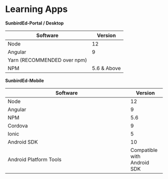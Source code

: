 # Learning Apps

**SunbirdEd-Portal / Desktop**

| Software                    | Version     |
| --------------------------- | ----------- |
| Node                        | 12          |
| Angular                     | 9           |
| Yarn (RECOMMENDED over npm) |             |
| NPM                         | 5.6 & Above |

**SunbirdEd-Mobile**

<table><thead><tr><th width="376.7636224792876">Software</th><th>Version</th></tr></thead><tbody><tr><td>Node</td><td>12</td></tr><tr><td>Angular</td><td>9</td></tr><tr><td>NPM</td><td>5.6</td></tr><tr><td>Cordova</td><td>9</td></tr><tr><td>Ionic</td><td>5</td></tr><tr><td>Android SDK</td><td>10</td></tr><tr><td>Android Platform Tools</td><td>Compatible with Android SDK</td></tr></tbody></table>


